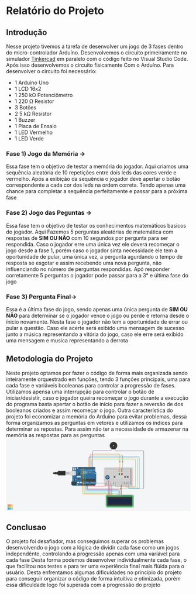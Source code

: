 # Relatório do Projeto
## Introdução
Nesse projeto tivemos a tarefa de desenvolver um jogo de 3 fases dentro do micro-controlador Arduíno.
Desenvolvemos o circuito primeiramente no simulador [Tinkercad](https://www.tinkercad.com/) em paralelo com o código feito no Visual Studio Code.
Após isso desenvolvemos o circuito fisicamente Com o Arduíno.
Para desenvolver o circuito foi necessário:
- 1   Arduino Uno
- 1   LCD 16x2
- 1 	250 kΩ Potenciômetro
- 1 	220 Ω Resistor
- 3 	Botões
- 2 	5 kΩ Resistor
- 1 	Buzzer
- 1   Placa de Ensaio
- 1   LED Vermelho
- 1   LED Verde

### Fase 1) Jogo da Memória ->
  Essa fase tem o objetivo de testar a memória do jogador. Aqui criamos uma sequência aleatória de 10 repetições entre dois leds das cores verde e vermelho.
  Após a exibição da sequência o jogador deve apertar o botão correspondente a cada cor dos leds na ordem correta. 
  Tendo apenas uma chance para completar a sequência perfeitamente e passar para a próxima fase

### Fase 2) Jogo das Peguntas ->
  Essa fase tem o objetivo de testar os conhecimentos matemáticos basicos do jogador. Aqui Fazemos 5 perguntas aleatórias de matemática com respostas de __SIM OU NÃO__ com 10 segundos por pergunta para ser respondida.
  Caso o jogador erre uma única vez ele deverá recomeçar o jogo desde a fase 1, porém caso o jogador sinta necessidade ele tem a oportunidade de pular, uma única vez, a pergunta agurdando o tempo de resposta se esgotar e assim recebendo uma nova pergunta, não influenciando no número de perguntas respondidas.
  Apó responder corretamente 5 perguntas o jogador pode passar para a 3° e última fase do jogo

### Fase 3) Pergunta Final->
  Essa é a última fase do jogo, sendo apenas uma única pergunta de __SIM OU NÃO__ para determinar se o jogador vence o jogo ou perde e retorna desde o ínicio novamente. Nesta fase o jogador não tem a oportunidade de errar ou pular a questão. Caso ele acerte será exibido uma mensagem de sucesso junto a música representando a vitória do jogo, caso ele erre será exibido uma mensagem e musica representando a derrota

## Metodologia do Projeto
Neste projeto optamos por fazer o código de forma mais organizada sendo inteiramente orquestrado em funções, tendo 3 funções principais, uma para cada fase e variáveis booleanas para controlar a progressão de fases.
Utilizamos apensa uma interrupção para controlar o botão de iniciar/desistir, caso o jogador queira recomeçar o jogo durante a execução do programa basta apertar o botão de início para fazer a reversão de dos booleanos criados e assim recomeçar o jogo.
Outra característica do projeto foi economizar a memória do Arduíno para evitar problemas, dessa forma organizamos as perguntas em vetores e utilizamos os índices para determinar as repostas. Para assim não ter a necessidade de armazenar na memória as respostas para as perguntas 
  ![Imagem do projeto](img/imagem1.png)


## Conclusao
O projeto foi desafiador, mas conseguimos superar os problemas desenvolvendo o jogo com a lógica de dividir cada fase como um jogos independênte, controlando a progressão apenas com uma variável para cada fase
Desta forma podemos desenvolver individualmente cada fase, o que facilitou nos testes e para ter uma experiência final mais flúida para o usuário.
Desta enfrentamos algumas dificuldades no princípio do projeto para conseguir organizar o código de forma intuitiva e otimizada, porém essa dificuldade logo foi superada com a progressão do projeto
